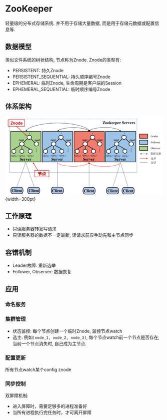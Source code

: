 # ZooKeeper

轻量级的分布式存储系统.
并不用于存储大量数据, 而是用于存储元数据或配置信息等.

## 数据模型

类似文件系统的树状结构, 节点称为Znode. Znode的类型有:

* PERSISTENT: 持久Znode
* PERSISTENT_SEQUENTIAL: 持久顺序编号Znode
* EPHEMERAL: 临时Znode, 生命周期是客户端的Session
* EPHEMERAL_SEQUENTIAL: 临时顺序编号Znode

## 体系架构

![Zookeeper架构图](images/zookeeper.png){width=300pt}

## 工作原理

* 只读服务器转发写请求
* 只读服务器的数据不一定最新, 读请求前应手动先和主节点同步

## 容错机制

* Leader故障: 重新选举
* Follower, Observer: 数据恢复

## 应用

### 命名服务

### 集群管理

* 状态监控: 每个节点创建一个临时Znode, 监控节点watch
* 选主: 例如`[node_1, node_2, node_3]`, 每个节点watch前一个节点是否存在,
  当前一个节点消失时, 自己成为主节点.

### 配置更新

所有节点watch某个config znode

### 同步控制

双屏障机制:

* 进入屏障时，需要足够多的进程准备好
* 当所有进程执行完任务时，才可离开屏障
